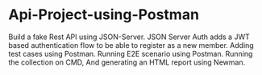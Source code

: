 # Api-Project-using-Postman
Build a fake Rest API using JSON-Server. JSON Server Auth adds a JWT based authentication flow to be able to register as a new member. Adding test cases using Postman. Running E2E scenario using Postman. Running the collection on CMD, And generating an HTML report using Newman.
